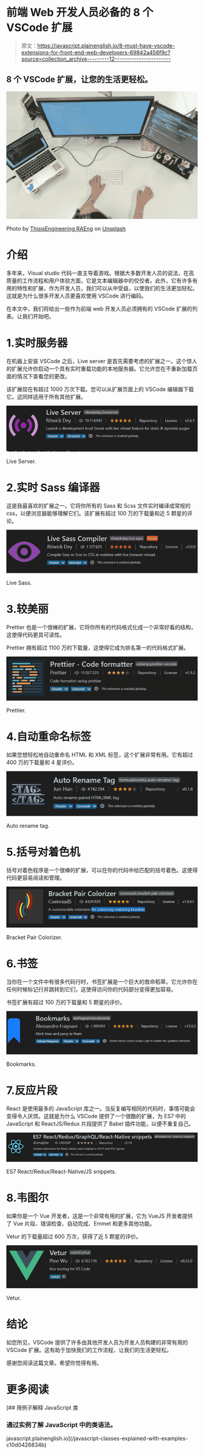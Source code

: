# 前端 Web 开发人员必备的 8 个 VSCode 扩展

> 原文：<https://javascript.plainenglish.io/8-must-have-vscode-extensions-for-front-end-web-developers-69842a456f9c?source=collection_archive---------12----------------------->

## 8 个 VSCode 扩展，让您的生活更轻松。

![](img/5c5db5ec446ad714a9040b083163a249.png)

Photo by [ThisisEngineering RAEng](https://unsplash.com/@thisisengineering?utm_source=medium&utm_medium=referral) on [Unsplash](https://unsplash.com?utm_source=medium&utm_medium=referral)

# 介绍

多年来，Visual studio 代码一直主导着游戏。根据大多数开发人员的说法，在高质量的工作流程和用户体验方面，它是文本编辑器中的佼佼者。此外，它有许多有用的特性和扩展，作为开发人员，我们可以从中受益，以使我们的生活更加轻松。这就是为什么很多开发人员更喜欢使用 VSCode 进行编码。

在本文中，我们将给出一些作为前端 web 开发人员必须拥有的 VSCode 扩展的列表。让我们开始吧。

# 1.实时服务器

在机器上安装 VSCode 之后，Live server 是首先需要考虑的扩展之一。这个惊人的扩展允许你启动一个具有实时重载功能的本地服务器。它允许您在不重新加载页面的情况下查看您的更改。

该扩展现在有超过 1000 万次下载。您可以从扩展页面上的 VSCode 编辑器下载它。这同样适用于所有其他扩展。

![](img/c5778f9bf57d188ab23146b8ae2a8727.png)

Live Server.

# 2.实时 Sass 编译器

这是我最喜欢的扩展之一。它将你所有的 Sass 和 Scss 文件实时编译成常规的 css，以便浏览器能够理解它们。该扩展有超过 100 万的下载量和近 5 颗星的评论。

![](img/7f844320779f04e446a3bf73b204a884.png)

Live Sass.

# 3.较美丽

Prettier 也是一个很棒的扩展，它将你所有的代码格式化成一个非常好看的结构，这使得代码更具可读性。

Prettier 拥有超过 1100 万的下载量，这使得它成为排名第一的代码格式扩展。

![](img/06f64f7e59cca7603acb2a340923e1be.png)

Prettier.

# 4.自动重命名标签

如果您想轻松地自动重命名 HTML 和 XML 标签，这个扩展非常有用。它有超过 400 万的下载量和 4 星评价。

![](img/548daa9b7232fa92cadb37c441345be9.png)

Auto rename tag.

# 5.括号对着色机

括号对着色程序是一个很棒的扩展，可以在你的代码中给匹配的括号着色。这使得代码更容易阅读和管理。

![](img/5f034c836ee2ccf0205733ea27d7a08a.png)

Bracket Pair Colorizer.

# 6.书签

当你在一个文件中有很多代码行时，书签扩展是一个巨大的救命稻草。它允许你在任何时候标记行并跳转到它们，这使得访问你的代码部分变得更加容易。

书签扩展有超过 100 万的下载量和 5 颗星的评价。

![](img/d0c5d4c70ed2c23fce61454387940c62.png)

Bookmarks.

# 7.反应片段

React 是使用最多的 JavaScript 库之一。当反复编写相同的代码时，事情可能会变得令人厌烦。这就是为什么 VSCode 提供了一个很酷的扩展，为 ES7 中的 JavaScript 和 ReactJS/Redux 片段提供了 Babel 插件功能，以便不重复自己。

![](img/9c10b4c3ea6f61ecd1ca614b6336e0ef.png)

ES7 React/Redux/React-Native/JS snippets.

# 8.韦图尔

如果你是一个 Vue 开发者，这是一个非常有用的扩展，它为 VueJS 开发者提供了 Vue 片段、错误检查、自动完成、Emmet 和更多其他功能。

Vetur 的下载量超过 600 万次，获得了近 5 颗星的评价。

![](img/f0f951eb2365c359907567585b565df0.png)

Vetur.

# 结论

如您所见，VSCode 提供了许多由其他开发人员为开发人员构建的非常有用的 VSCode 扩展。这有助于加快我们的工作流程，让我们的生活更轻松。

感谢您阅读这篇文章。希望你觉得有用。

# 更多阅读

[](/javascript-classes-explained-with-examples-c10d0426834b) [## 用例子解释 JavaScript 类

### 通过实例了解 JavaScript 中的类语法。

javascript.plainenglish.io](/javascript-classes-explained-with-examples-c10d0426834b)